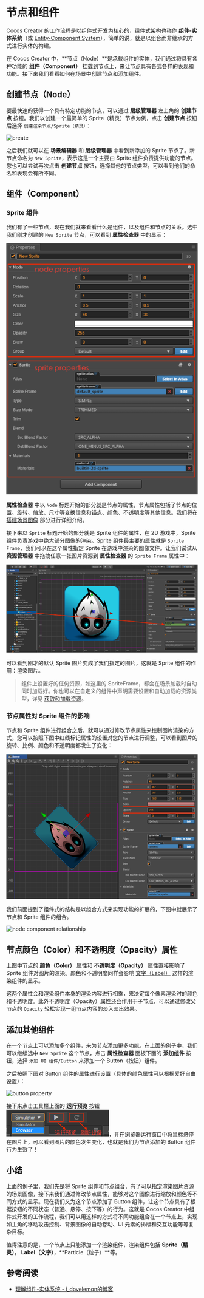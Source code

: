# 节点和组件

Cocos Creator 的工作流程是以组件式开发为核心的，组件式架构也称作 **组件-实体系统**（或 [Entity-Component System](https://en.wikipedia.org/wiki/Entity_component_system)），简单的说，就是以组合而非继承的方式进行实体的构建。

在 Cocos Creator 中，**节点（Node）**是承载组件的实体，我们通过将具有各种功能的 **组件（Component）** 挂载到节点上，来让节点具有各式各样的表现和功能。接下来我们看看如何在场景中创建节点和添加组件。

## 创建节点（Node）

要最快速的获得一个具有特定功能的节点，可以通过 **层级管理器** 左上角的 **创建节点** 按钮。我们以创建一个最简单的 Sprite（精灵）节点为例，点击 **创建节点** 按钮后选择 `创建渲染节点/Sprite（精灵）`：

![create](node-component/create.png)

之后我们就可以在 **场景编辑器** 和 **层级管理器** 中看到新添加的 Sprite 节点了。新节点命名为 `New Sprite`，表示这是一个主要由 Sprite 组件负责提供功能的节点。您也可以尝试再次点击 **创建节点** 按钮，选择其他的节点类型，可以看到他们的命名和表现会有所不同。

## 组件（Component）

### Sprite 组件

我们有了一些节点，现在我们就来看看什么是组件，以及组件和节点的关系。选中我们刚才创建的 `New Sprite` 节点，可以看到 **属性检查器** 中的显示：

![Properties](node-component/inspector.png)

**属性检查器** 中以 `Node` 标题开始的部分就是节点的属性，节点属性包括了节点的位置、旋转、缩放、尺寸等变换信息和锚点、颜色、不透明度等其他信息。我们将在 [搭建场景图像](scene-editing.md) 部分进行详细介绍。

接下来以 `Sprite` 标题开始的部分就是 Sprite 组件的属性，在 2D 游戏中，Sprite 组件负责游戏中绝大部分图像的渲染。Sprite 组件最主要的属性就是 `Sprite Frame`，我们可以在这个属性指定 Sprite 在游戏中渲染的图像文件。让我们试试从 **资源管理器** 中拖拽任意一张图片资源到 **属性检查器** 的 `Sprite Frame` 属性中：

![drag spriteframe](node-component/drag_spriteframe.png)

可以看到刚才的默认 Sprite 图片变成了我们指定的图片，这就是 Sprite 组件的作用：渲染图片。

> 组件上设置好的任何资源，如这里的 SpriteFrame，都会在场景加载时自动同时加载好。你也可以在自定义的组件中声明需要设置和自动加载的资源类型，详见 [获取和加载资源](../scripting/load-assets.md)。

### 节点属性对 Sprite 组件的影响

节点和 Sprite 组件进行组合之后，就可以通过修改节点属性来控制图片渲染的方式，您可以按照下图中红线标记属性的设置对您的节点进行调整，可以看到图片的旋转、比例、颜色和不透明度都发生了变化：

![node property](node-component/change_node_property.png)

我们前面提到了组件式的结构是以组合方式来实现功能的扩展的，下图中就展示了节点和 Sprite 组件的组合。

![node component relationship](node-component/node_chart.png)

## 节点颜色（Color）和不透明度（Opacity）属性

上图中节点的 **颜色（Color）** 属性和 **不透明度（Opacity）** 属性直接影响了 Sprite 组件对图片的渲染。颜色和不透明度同样会影响 [文字（Label）](../components/label.md) 这样的渲染组件的显示。

这两个属性会和渲染组件本身的渲染内容进行相乘，来决定每个像素渲染时的颜色和不透明度。此外不透明度（Opacity）属性还会作用于子节点，可以通过修改父节点的 `Opacity` 轻松实现一组节点内容的淡入淡出效果。

## 添加其他组件

在一个节点上可以添加多个组件，来为节点添加更多功能。在上面的例子中，我们可以继续选中 `New Sprite` 这个节点，点击 **属性检查器** 面板下面的 **添加组件** 按钮，选择 `添加 UI 组件/Button` 来添加一个 Button（按钮）组件。

之后按照下图对 Button 组件的属性进行设置（具体的颜色属性可以根据爱好自由设置）：

![button property](node-component/button_property.jpeg)

接下来点击工具栏上面的 **运行预览** 按钮 ![preview](../getting-started/basics/toolbar/preview.png)，并在浏览器运行窗口中将鼠标悬停在图片上，可以看到图片的颜色发生变化，也就是我们为节点添加的 Button 组件行为生效了！

## 小结

上面的例子里，我们先是将 Sprite 组件和节点组合，有了可以指定渲染图片资源的场景图像，接下来我们通过修改节点属性，能够对这个图像进行缩放和颜色等不同方式的显示。现在我们又为这个节点添加了 Button 组件，让这个节点具有了根据按钮的不同状态（普通、悬停、按下等）的行为。这就是 Cocos Creator 中组件式开发的工作流程，我们可以用这样的方式将不同功能组合在一个节点上，实现如主角的移动攻击控制、背景图像的自动卷动、UI 元素的排版和交互功能等等复杂目标。

值得注意的是，一个节点上只能添加一个渲染组件，渲染组件包括 **Sprite（精灵）**， **Label（文字）**，**Particle（粒子）**等。

## 参考阅读

- [理解组件-实体系统 - i_dovelemon的博客](//blog.csdn.net/i_dovelemon/article/details/25798677)